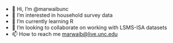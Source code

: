 - 👋 Hi, I’m @marwaibunc
- 👀 I’m interested in household survey data 
- 🌱 I’m currently learning R
- 💞️ I’m looking to collaborate on working with LSMS-ISA datasets 
- 📫 How to reach me marwaib@live.unc.edu

<!---
marwaibunc/marwaibunc is a ✨ special ✨ repository because its `README.md` (this file) appears on your GitHub profile.
You can click the Preview link to take a look at your changes.
--->
